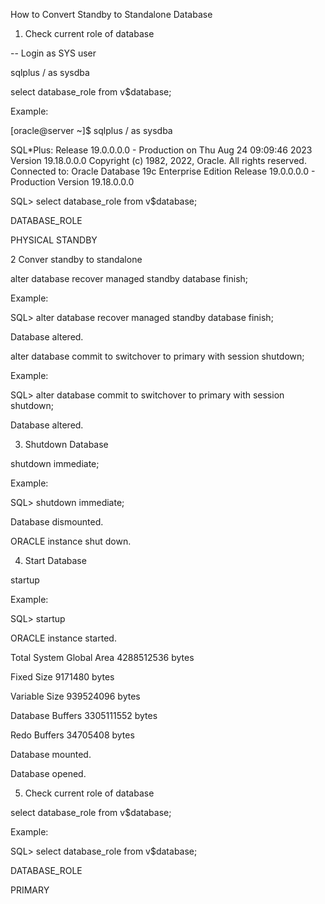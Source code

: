 How to Convert Standby to Standalone Database

1. Check current role of database

-- Login as SYS user

sqlplus / as sysdba

select database_role from v$database;

Example:

[oracle@server ~]$ sqlplus / as sysdba

SQL*Plus: Release 19.0.0.0.0 - Production on Thu Aug 24 09:09:46 2023
Version 19.18.0.0.0
Copyright (c) 1982, 2022, Oracle.  All rights reserved.
Connected to:
Oracle Database 19c Enterprise Edition Release 19.0.0.0.0 - Production
Version 19.18.0.0.0

SQL> select database_role from v$database;

DATABASE_ROLE

PHYSICAL STANDBY

2 Conver standby to standalone

alter database recover managed standby database finish;

Example:

SQL> alter database recover managed standby database finish;

Database altered.

alter database commit to switchover to primary with session shutdown;

Example:

SQL> alter database commit to switchover to primary with session shutdown;

Database altered.

3. Shutdown Database

shutdown immediate;

Example:

SQL> shutdown immediate;

Database dismounted.

ORACLE instance shut down.

4. Start Database

startup

Example:

SQL> startup

ORACLE instance started.

Total System Global Area 4288512536 bytes

Fixed Size                  9171480 bytes

Variable Size             939524096 bytes

Database Buffers         3305111552 bytes

Redo Buffers               34705408 bytes

Database mounted.

Database opened.

5. Check current role of database

select database_role from v$database;

Example:

SQL> select database_role from v$database;

DATABASE_ROLE                                                                                                          
                                                                                                                       
PRIMARY

















